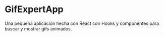 # GifExpertApp

Una pequeña aplicación hecha con React con Hooks y componentes para buscar y mostrar gifs animados.